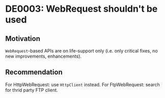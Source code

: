 <!--
T:System.Net.WebRequest
T:System.Net.FtpWebRequest
T:System.Net.FileWebRequest
T:System.Net.HttpWebRequest
-->

# DE0003: WebRequest shouldn't be used

## Motivation

 `WebRequest`-based APIs are on life-support only (i.e. only critical fixes, no
 new improvements, enhancements).

## Recommendation

For HttpWebRequest: use `HttpClient` instead.
For FtpWebRequest: search for thrid party FTP client.
